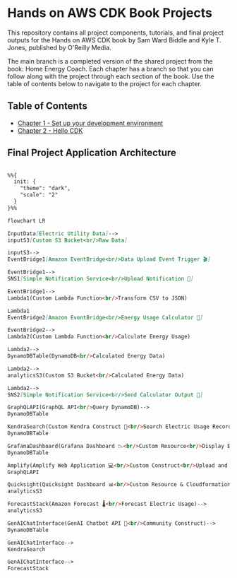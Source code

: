 # Hands on AWS CDK Book Projects

This repository contains all project components, tutorials, and final project outputs for the Hands on AWS CDK book by Sam Ward Biddle and Kyle T. Jones, published by O'Reilly Media.

The main branch is a completed version of the shared project from the book: Home Energy Coach. Each chapter has a branch so that you can follow along with the project through each section of the book. Use the table of contents below to navigate to the project for each chapter.

## Table of Contents

- [Chapter 1 - Set up your development environment](https://github.com/hands-on-aws-cdk-book/hands-on-aws-cdk-book-projects/tree/chapter-1/)
- [Chapter 2 - Hello CDK](https://github.com/hands-on-aws-cdk-book/hands-on-aws-cdk-book-projects/tree/chapter-2/)

## Final Project Application Architecture

```mmd

%%{
  init: {
    "theme": "dark",
    "scale": "2"
  }
}%%

flowchart LR

InputData[Electric Utility Data]-->
inputS3[Custom S3 Bucket<br/>Raw Data]

inputS3-->
EventBridge1[Amazon EventBridge<br/>Data Upload Event Trigger 🎬]

EventBridge1-->
SNS1[Simple Notification Service<br/>Upload Notification 📲]

EventBridge1-->
Lambda1(Custom Lambda Function<br/>Transform CSV to JSON)

Lambda1
EventBridge2[Amazon EventBridge<br/>Energy Usage Calculator 🧮]

EventBridge2-->
Lambda2(Custom Lambda Function<br/>Calculate Energy Usage)

Lambda2-->
DynamoDBTable(DynamoDB<br/>Calculated Energy Data)

Lambda2-->
analyticsS3(Custom S3 Bucket<br/>Calculated Energy Data)

Lambda2-->
SNS2[Simple Notification Service<br/>Send Calculator Output 📲]

GraphQLAPI(GraphQL API<br/>Query DynamoDB)-->
DynamoDBTable

KendraSearch(Custom Kendra Construct 🔎<br/>Search Electric Usage Records)-->
DynamoDBTable

GrafanaDashboard(Grafana Dashboard 📉<br/>Custom Resource<br/>Display Electric Usage Records)-->
DynamoDBTable

Amplify(Amplify Web Application 💻<br/>Custom Construct<br/>Upload and Display Data)-->
GraphQLAPI

Quicksight(Quicksight Dashboard 📊<br/>Custom Resource & Cloudformation<br/>Display Electric Usage Records)-->
analyticsS3

ForecastStack(Amazon Forecast 🌡<br/>Forecast Electric Usage)-->
analyticsS3

GenAIChatInterface(GenAI Chatbot API 💬<br/>Community Construct)-->
DynamoDBTable

GenAIChatInterface-->
KendraSearch

GenAIChatInterface-->
ForecastStack


```
